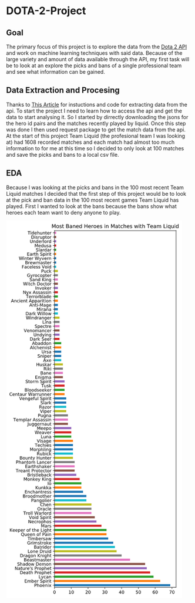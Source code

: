 # DOTA-2-Project

## Goal
The primary focus of this project is to explore the data from the [Dota 2 API](https://www.opendota.com/) and work on machine learning techniques with said data. Because of the large variety and amount of data available through the API, my first task will be to look at an explore the picks and bans of a single professional team and see what information can be gained.

## Data Extraction and Procesing
Thanks to [This Article](https://medium.com/@waprin/python-and-dota2-analyzing-team-liquids-io-success-and-failure-7d44cc5979b2) for instuctions and code for extracting data from the api. To start the project I need to learn how to access the api and get the data to start analysing it. So I started by dirrectly downloading the jsons for the hero id pairs and the matches recently played by liquid. Once this step was done I then used request package to get the match data from the api. At the start of this project Team Liquid (the profesional team I was looking at) had 1608 recorded matches and each match had almost too much information to for me at this time so I decided to only look at 100 matches and save the picks and bans to a local csv file.

## EDA
Because I was looking at the picks and bans in the 100 most recent Team Liquid matches I decided that the first step of this project would be to look at the pick and ban data in the 100 most recent games Team Liquid has played.
First I wanted to look at the bans because the bans show what heroes each team want to deny anyone to play.

![alt_text](images/Baned_w_Liquid.png)